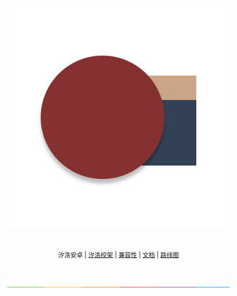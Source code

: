 <p align="center">
<img alt="Sillot" src="../../../app/stage/icon.png">
</p>

<p align="center">
<br><br>
汐洛安卓 | <a href="../Sillot-Gibbet/README.md">汐洛绞架</a> | <a href="../compatibility/README.md">兼容性</a>
| <a href="../document/README.md">文档</a> | <a href="../roadmap/README.md">路线图</a>
</p>

<p align="center">
<br><br>
<img alt="split" src="../../split.png"/>
<br><br><br>
</p>
